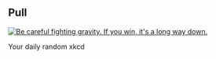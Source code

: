 ## Pull
[![Be careful fighting gravity. If you win, it's a long way down.](https://imgs.xkcd.com/comics/pull.png)](https://xkcd.com/3136/ "Be careful fighting gravity. If you win, it's a long way down.")

Your daily random xkcd
